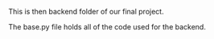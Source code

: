 This is then backend folder of our final project.

The base.py file holds all of the code used for the backend.
